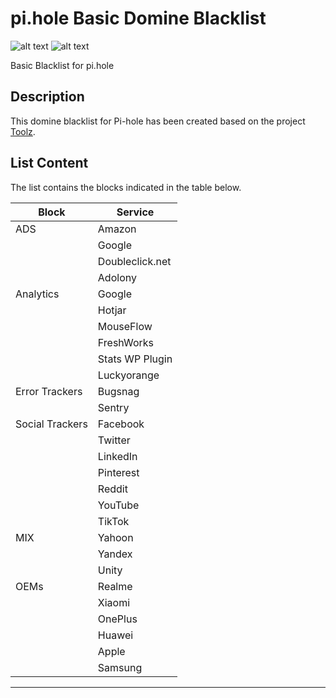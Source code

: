 # pi.hole Basic Domine Blacklist
![alt text](https://badgen.net/badge/platform/pi.hole/blue?) ![alt text](https://badgen.net/badge/content/blaclist/red?)

Basic Blacklist for pi.hole

## Description
This domine blacklist for Pi-hole has been created based on the project [Toolz](https://github.com/d3ward/toolz).

## List Content
The list contains the blocks indicated in the table below.

|    Block        |   Service       |
| --------------- | --------------- |
|    ADS          |   Amazon        |
|                 |   Google        |
|                 | Doubleclick.net |
|                 |   Adolony       |
|  Analytics      |   Google        |
|                 |   Hotjar        |
|                 |   MouseFlow     |
|                 |   FreshWorks    |
|                 | Stats WP Plugin |
|                 |   Luckyorange   |
| Error Trackers  |   Bugsnag       |
|                 |   Sentry        |
| Social Trackers |   Facebook      |
|                 |   Twitter       |
|                 |   LinkedIn      |
|                 |   Pinterest     |
|                 |   Reddit        |
|                 |   YouTube       |
|                 |   TikTok        |
|    MIX          |   Yahoon        |
|                 |   Yandex        |
|                 |   Unity         |
|    OEMs         |   Realme        |
|                 |   Xiaomi        |
|                 |   OnePlus       |
|                 |   Huawei        |
|                 |   Apple         |
|                 |   Samsung       |


****
